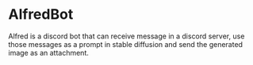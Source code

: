 # AlfredBot
Alfred is a discord bot that can receive message in a discord server, use those messages as a prompt in stable 
diffusion and send the generated image as an attachment.
